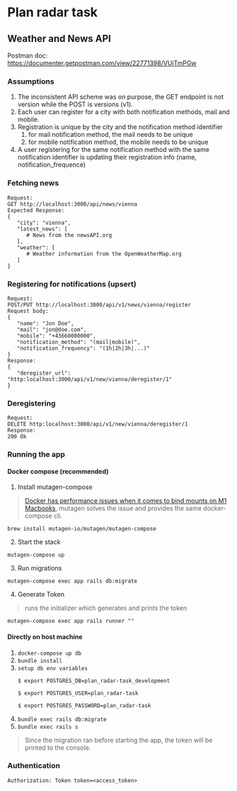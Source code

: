 # Plan radar task
## Weather and News API
Postman doc: https://documenter.getpostman.com/view/22771398/VUjTmPGw
### Assumptions
1. The inconsistent API scheme was on purpose, the GET endpoint is not version while the POST is versions (v1).
2. Each user can register for a city with both notification methods, mail and mobile.
3. Registration is unique by the city and the notification method identifier
   1. for mail notification method, the mail needs to be unique
   2. for mobile notification method, the mobile needs to be unique
4. A user registering for the same notification method with the same notification identifier is updating their registration info (name, notification_frequence)
### Fetching news
```
Request:
GET http://localhost:3000/api/news/vienna
Expected Response:
{
   "city": "vienna",
   "latest_news": [
      # News from the newsAPI.org
   ],
   "weather": [
      # Weather information from the OpenWeatherMap.org
   ]
}
```
### Registering for notifications (upsert)
```
Request:
POST/PUT http://localhost:3000/api/v1/news/vienna/register
Request body:
{
   "name": "Jon Doe",
   "mail": "jon@doe.com",
   "mobile": "+43660000000",
   "notification_method": "(mail|mobile)",
   "notification_frequency": "(1h|2h|3h|...)"
}
Response:
{
   "deregister_url": "http:localhost:3000/api/v1/new/vienna/deregister/1"
}
```
### Deregistering
```
Request:
DELETE http:localhost:3000/api/v1/new/vienna/deregister/1
Response:
200 Ok
```
### Running the app
#### Docker compose (recommended)
1. Install mutagen-compose
> [Docker has performance issues when it comes to bind mounts on M1 Macbooks](https://github.com/docker/for-mac/issues/3677), mutagen solves the issue and provides the same docker-compose cli.
```
brew install mutagen-io/mutagen/mutagen-compose
```
2. Start the stack
```
mutagen-compose up
```
3. Run migrations
```
mutagen-compose exec app rails db:migrate
```
4. Generate Token
> runs the initializer which generates and prints the token
```
mutagen-compose exec app rails runner ""
```

#### Directly on host machine
1. `docker-compose up db`
2. `bundle install`
3. `setup db env variables`
   ```
   $ export POSTGRES_DB=plan_radar-task_development
   ```
   ```
   $ export POSTGRES_USER=plan_radar-task
   ```
   ```
   $ export POSTGRES_PASSWORD=plan_radar-task
   ```
4. `bundle exec rails db:migrate`
5. `bundle exec rails s`
> Since the migration ran before starting the app, the token will be printed to the console.

### Authentication
```
Authorization: Token token=<access_token>
```